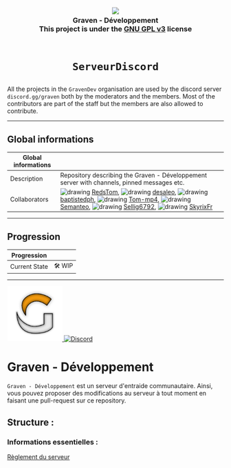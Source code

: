 <h3 align="center">
  <img src="https://avatars.githubusercontent.com/u/78621926?s=200&v=4" width="75"><br/>
  Graven - Développement<br/>
  This project is under the <a href="https://choosealicense.com/licenses/gpl-3.0/">GNU GPL v3</a> license<br/><br/>
</h3>

# <p align="center">`ServeurDiscord`</p>

All the projects in the <code>GravenDev</code> organisation are used by the discord server <code>
discord.gg/graven</code> both by the moderators and the members.
Most of the contributors are part of the staff but the members are also allowed to contribute.
  
---
## Global informations

| Global informations |                                                                                                                                                                                                                                                                       |
|---------------------|-----------------------------------------------------------------------------------------------------------------------------------------------------------------------------------------------------------------------------------------------------------------------|
| Description         | Repository describing the Graven - Développement server with channels, pinned messages etc. |
| Collaborators       | <img src="https://avatars.githubusercontent.com/u/44524788?v=4" alt="drawing" width="25"/> [RedsTom](https://github.com/RedsTom), <img src="https://avatars.githubusercontent.com/u/43293180?v=4" alt="drawing" width="25"/> [desaleo](https://github.com/desaleao), <img src="https://avatars.githubusercontent.com/u/57500708?v=4" alt="drawing" width="25"/> [baptistedph](https://github.com/baptistedph), <img src="https://avatars.githubusercontent.com/u/42160606?v=4" alt="drawing" width="25"/> [Tom-mp4](https://github.com/Tom-mp4), <img src="https://avatars.githubusercontent.com/u/55351251?v=4" alt="drawing" width="25"/> [Semanteo](https://github.com/Semanteo), <img src="https://avatars.githubusercontent.com/u/75374065?v=4" alt="drawing" width="25"/> [Sellig6792](https://github.com/Sellig6792), <img src="https://avatars.githubusercontent.com/u/63282721?v=4" alt="drawing" width="25"/> [SkyrixFr](https://github.com/SkyrixFr) |

---

## Progression
| Progression            |             |
|------------------------|-------------|
| Current State          | 🛠️ WIP |
--- 

<a href="https://discord.gg/graven" target="_blank">
  <img src="https://github.com/GravenDev/ServeurDiscord/blob/master/logo.png" width="128"/>
</a>
<a href="https://discord.gg/graven" target="_blank">
  <img alt="Discord" src="https://img.shields.io/discord/763846236766732368?color=%235865F2&label=Serveur%20discord&style=for-the-badge">
</a>

# Graven - Développement
`Graven - Développement` est un serveur d'entraide communautaire. Ainsi, vous pouvez proposer des modifications
au serveur à tout moment en faisant une pull-request sur ce repository.

## Structure :

### Informations essentielles :
[Règlement du serveur](https://github.com/GravenDev/ServeurDiscord/blob/master/r%C3%A8glement.md) <br/>
